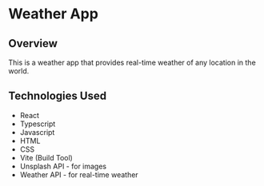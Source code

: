 # Weather App

## Overview
This is a weather app that provides real-time weather of any location in the world.

## Technologies Used
* React
* Typescript
* Javascript
* HTML
* CSS
* Vite (Build Tool)
* Unsplash API - for images
* Weather API - for real-time weather
